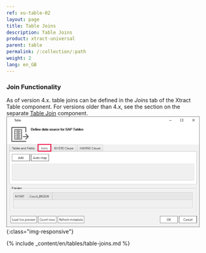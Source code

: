 ```yaml
---
ref: xu-table-02
layout: page
title: Table Joins
description: Table Joins 
product: xtract-universal
parent: table
permalink: /:collection/:path
weight: 2
lang: en_GB
---
```


### Join Functionality

As of version 4.x. table joins can be defined in the *Joins* tab of the Xtract Table component. For versions older than 4.x, see the section on the separate [Table Join](../table-join) component. <br>
![Table join ](/img/content/table-join-tab.png){:class="img-responsive"}

{% include _content/en/tables/table-joins.md  %}



